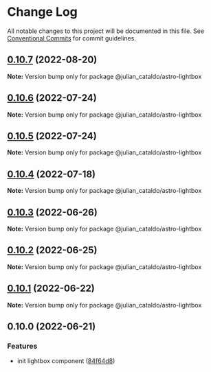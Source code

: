 # Change Log

All notable changes to this project will be documented in this file.
See [Conventional Commits](https://conventionalcommits.org) for commit guidelines.

## [0.10.7](https://github.com/JulianCataldo/web-garden/compare/@julian_cataldo/astro-lightbox@0.10.6...@julian_cataldo/astro-lightbox@0.10.7) (2022-08-20)

**Note:** Version bump only for package @julian_cataldo/astro-lightbox





## [0.10.6](https://github.com/JulianCataldo/web-garden/compare/@julian_cataldo/astro-lightbox@0.10.5...@julian_cataldo/astro-lightbox@0.10.6) (2022-07-24)

**Note:** Version bump only for package @julian_cataldo/astro-lightbox





## [0.10.5](https://github.com/JulianCataldo/web-garden/compare/@julian_cataldo/astro-lightbox@0.10.4...@julian_cataldo/astro-lightbox@0.10.5) (2022-07-24)

**Note:** Version bump only for package @julian_cataldo/astro-lightbox





## [0.10.4](https://github.com/JulianCataldo/web-garden/compare/@julian_cataldo/astro-lightbox@0.10.3...@julian_cataldo/astro-lightbox@0.10.4) (2022-07-18)

**Note:** Version bump only for package @julian_cataldo/astro-lightbox

## [0.10.3](https://github.com/JulianCataldo/web-garden/compare/@julian_cataldo/astro-lightbox@0.10.2...@julian_cataldo/astro-lightbox@0.10.3) (2022-06-26)

**Note:** Version bump only for package @julian_cataldo/astro-lightbox

## [0.10.2](https://github.com/JulianCataldo/web-garden/compare/@julian_cataldo/astro-lightbox@0.10.1...@julian_cataldo/astro-lightbox@0.10.2) (2022-06-25)

**Note:** Version bump only for package @julian_cataldo/astro-lightbox

## [0.10.1](https://github.com/JulianCataldo/web-garden/compare/@julian_cataldo/astro-lightbox@0.10.0...@julian_cataldo/astro-lightbox@0.10.1) (2022-06-22)

**Note:** Version bump only for package @julian_cataldo/astro-lightbox

## 0.10.0 (2022-06-21)

### Features

- init lightbox component ([84f64d8](https://github.com/JulianCataldo/web-garden/commit/84f64d86c286e6742c1679cfd2f0c537cd8ac018))
